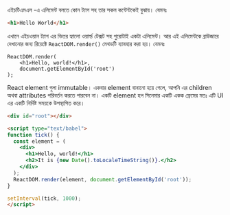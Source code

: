 এইচটিএমএল -এ এলিমেন্ট বলতে কোন ট্যাগ সহ তার সকল কন্টেন্টকেই বুঝায়। যেমনঃ

```HTML
<h1>Hello World</h1>
```

এখানে এইচওয়ান ট্যাগ এর ভিতর হ্যালো ওয়ার্ল্ড টেক্সট সহ পুরোটাই একটা এলিমেন্ট।
আর এই এলিমেন্টকে ব্রাউজারে দেখানোর জন্য রিয়েক্টে `ReactDOM.render()` মেথডটি ব্যাবহার করা হয়। যেমনঃ

```JS
ReactDOM.render(
    <h1>Hello, world!</h1>,
    document.getElementById('root')
);
```

React element গুলা immutable। একবার element বানানো হয়ে গেলে, আপনি এর children অথবা attributes পরিবর্তন করতে পারবেন না। একটি element হল সিনেমার একটি একক ফ্রেমের মতঃ এটি UI এর একটি নির্দিষ্ট সময়কে উপস্থাপিত করে।

```HTML
<div id="root"></div>

<script type="text/babel">
function tick() {
  const element = (
    <div>
      <h1>Hello, world!</h1>
      <h2>It is {new Date().toLocaleTimeString()}.</h2>
    </div>
  );
  ReactDOM.render(element, document.getElementById('root'));
}

setInterval(tick, 1000);
</script>
```
